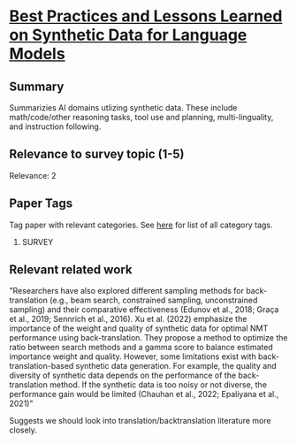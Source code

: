 # [Best Practices and Lessons Learned on Synthetic Data for Language Models](https://arxiv.org/abs/2404.07503)


## Summary

Summarizies AI domains utlizing synthetic data. These include math/code/other reasoning tasks, tool use and planning, multi-linguality, and instruction following.

## Relevance to survey topic (1-5)

Relevance: 2


## Paper Tags

Tag paper with relevant categories. See [here](https://github.com/Dahoas/QDSyntheticData/blob/main/papers/categories.json) for list of all category tags.

1. SURVEY

## Relevant related work

"Researchers have also explored different sampling
methods for back-translation (e.g., beam search, constrained sampling, unconstrained sampling) and
their comparative effectiveness (Edunov et al., 2018; Graça et al., 2019; Sennrich et al., 2016). Xu
et al. (2022) emphasize the importance of the weight and quality of synthetic data for optimal NMT
performance using back-translation. They propose a method to optimize the ratio between search
methods and a gamma score to balance estimated importance weight and quality. However, some
limitations exist with back-translation-based synthetic data generation. For example, the quality
and diversity of synthetic data depends on the performance of the back-translation method. If the
synthetic data is too noisy or not diverse, the performance gain would be limited (Chauhan et al.,
2022; Epaliyana et al., 2021)"

Suggests we should look into translation/backtranslation literature more closely.
